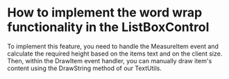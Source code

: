 # How to implement the word wrap functionality in the ListBoxControl


<p>To implement this feature, you need to handle the MeasureItem event and calculate the required height based on the items text and on the client size. Then, within the DrawItem event handler, you can manually draw item's content using the DrawString method of our TextUtils.</p>

<br/>


